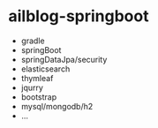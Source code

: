 # ailblog-springboot

- gradle
- springBoot
- springDataJpa/security
- elasticsearch
- thymleaf
- jqurry
- bootstrap
- mysql/mongodb/h2
- ...
